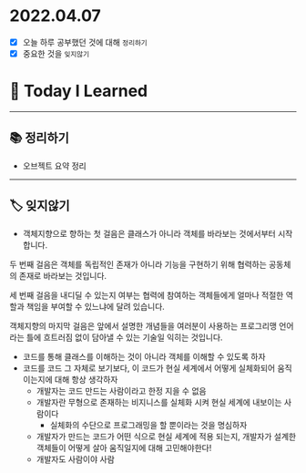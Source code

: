 # 2022.04.07

- [x]  오늘 하루 공부했던 것에 대해 `정리하기`
- [x]  중요한 것을 `잊지않기`

# 🚩 Today I Learned

---

## 📚 정리하기

- 오브젝트 요약 정리

---

## 🏷 잊지않기

- 객체지향으로 향하는 첫 걸음은 클래스가 아니라 객체를 바라보는 것에서부터 시작합니다.

두 번째 걸음은 객체를 독립적인 존재가 아니라 기능을 구현하기 위해 협력하는 공동체의 존재로 바라보는 것입니다.

세 번째 걸음을 내디딜 수 있는지 여부는 협력에 참여하는 객체들에게 얼마나 적절한 역할과 책임을 부여할 수 있느냐에 달려 있습니다.

객체지향의 마지막 걸음은 앞에서 설명한 개념들을 여러분이 사용하는 프로그리맹 언어라는 틀에 흐트러짐 없이 담아낼 수 있는 기술일 익히는 것입니다.
- 코드를 통해 클래스를 이해하는 것이 아니라 객체를 이해할 수 있도록 하자
- 코드를 코드 그 자체로 보기보다, 이 코드가 현실 세계에서 어떻게 실체화되어 움직이는지에 대해 항상 생각하자
    - 개발자는 코드 만드는 사람이라고 한정 지을 수 없음
    - 개발자란 무형으로 존재하는 비지니스를 실체화 시켜 현실 세계에 내보이는 사람이다
        - 실체화의 수단으로 프로그래밍을 할 뿐이라는 것을 명심하자
    - 개발자가 만드는 코드가 어떤 식으로 현실 세계에 적용 되는지, 개발자가 설계한 객체들이 어떻게 살아 움직일지에 대해 고민해야한다!
    - 개발자도 사람이야 사람